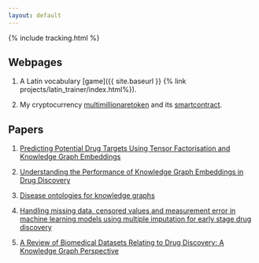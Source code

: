 ```yaml
---
layout: default
---
```


{% include tracking.html %}

## Webpages

1) A Latin vocabulary [game]({{ site.baseurl }} {% link projects/latin_trainer/index.html%}).

2) My cryptocurrency [multimillionaretoken](http://multimillionairetoken.com/) and its [smartcontract](https://etherscan.io/token/0x1f20e5880d8896ece03a690328a16cafe88c6e88).

## Papers

1) [Predicting Potential Drug Targets Using Tensor Factorisation and Knowledge Graph Embeddings](https://arxiv.org/abs/2105.10578)

2) [Understanding the Performance of Knowledge Graph Embeddings in Drug Discovery](https://arxiv.org/abs/2105.10488)

3) [Disease ontologies for knowledge graphs](https://bmcbioinformatics.biomedcentral.com/articles/10.1186/s12859-021-04173-w)

4) [Handling missing data, censored values and measurement error in machine learning models using multiple imputation for early stage drug discovery](https://zenodo.org/record/3697280#.YglFf-7P2X0)

5) [A Review of Biomedical Datasets Relating to Drug Discovery: A Knowledge Graph Perspective](https://arxiv.org/pdf/2102.10062.pdf)
